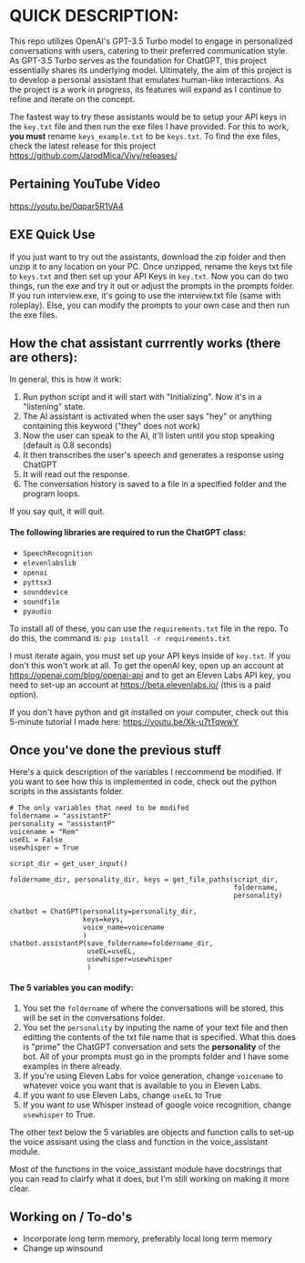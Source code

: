 # QUICK DESCRIPTION:

This repo utilizes OpenAI's GPT-3.5 Turbo model to engage in personalized conversations with users, catering to their preferred communication style. As GPT-3.5 Turbo serves as the foundation for ChatGPT, this project essentially shares its underlying model. Ultimately, the aim of this project is to develop a personal assistant that emulates human-like interactions. As the project is a work in progress, its features will expand as I continue to refine and iterate on the concept.

The fastest way to try these assistants would be to setup your API keys in the ```key.txt``` file and then run the exe files I have provided.  For this to work, **you must** rename ```keys_example.txt``` to be ```keys.txt```.  To find the exe files, check the latest release for this project https://github.com/JarodMica/Vivy/releases/

## Pertaining YouTube Video
https://youtu.be/0qpar5R1VA4

## EXE Quick Use

If you just want to try out the assistants, download the zip folder and then unzip it to any location on your PC. Once unzipped, rename the keys txt file to ```keys.txt``` and then set up your API Keys in ```key.txt```. Now you can do two things, run the exe and try it out or adjust the prompts in the prompts folder.  If you run interview.exe, it's going to use the interview.txt file (same with roleplay). Else, you can modify the prompts to your own case and then run the exe files.

## How the chat assistant currrently works (there are others):
In general, this is how it work:
1. Run python script and it will start with "Initializing".  Now it's in a "listening" state.
2. The AI assistant is activated when the user says "hey" or anything containing this keyword ("they" does not work)
3. Now the user can speak to the AI, it'll listen until you stop speaking (default is 0.8 seconds)
4. It then transcribes the user's speech and generates a response using ChatGPT
5. It will read out the response.
6. The conversation history is saved to a file in a specified folder and the program loops.

If you say quit, it will quit.

#### The following libraries are required to run the ChatGPT class:
- ```SpeechRecognition```
- ```elevenlabslib```
- ```openai```
- ```pyttsx3```
- ```sounddevice```
- ```soundfile```
- ```pyaudio```

To install all of these, you can use the ```requirements.txt``` file in the repo.  To do this, the command is:
```pip install -r requirements.txt```

I must iterate again, you must set up your API keys inside of ```key.txt```.  If you don't this won't work at all.  To get the openAI key, open up an account at https://openai.com/blog/openai-api and to get an Eleven Labs API key, you need to set-up an account at https://beta.elevenlabs.io/ (this is a paid option).

If you don't have python and git installed on your computer, check out this 5-minute tutorial I made here: https://youtu.be/Xk-u7tTqwwY
 
## Once you've done the previous stuff

Here's a quick description of the variables I reccommend be modified.  If you want to see how this is implemented in code, check out the python scripts in the assistants folder. 

```
# The only variables that need to be modifed
foldername = "assistantP"
personality = "assistantP"
voicename = "Rem"
useEL = False
usewhisper = True

script_dir = get_user_input()

foldername_dir, personality_dir, keys = get_file_paths(script_dir, 
                                                       foldername, 
                                                       personality)

chatbot = ChatGPT(personality=personality_dir, 
                  keys=keys, 
                  voice_name=voicename
                  )
chatbot.assistantP(save_foldername=foldername_dir,
                   useEL=useEL,
                   usewhisper=usewhisper
                   )

```

#### The 5 variables you can modify:

1. You set the ```foldername``` of where the conversations will be stored, this will be set in the conversations folder.
2. You set the ```personality``` by inputing the name of your text file and then editting the contents of the txt file name that is specified.  What this does is "prime" the ChatGPT conversation and sets the **personality** of the bot.  All of your prompts must go in the prompts folder and I have some examples in there already.
3. If you're using Eleven Labs for voice generation, change ```voicename``` to whatever voice you want that is available to you in Eleven Labs.
4. If you want to use Eleven Labs, change ```useEL``` to True
5. If you want to use Whisper instead of google voice recognition, change ```usewhisper``` to True.

The other text below the 5 variables are objects and function calls to set-up the voice assisant using the class and function in the voice_assistant module.

Most of the functions in the voice_assistant module have docstrings that you can read to clairfy what it does, but I'm still working on making it more clear.

## Working on / To-do's
- Incorporate long term memory, preferably local long term memory
- Change up winsound
